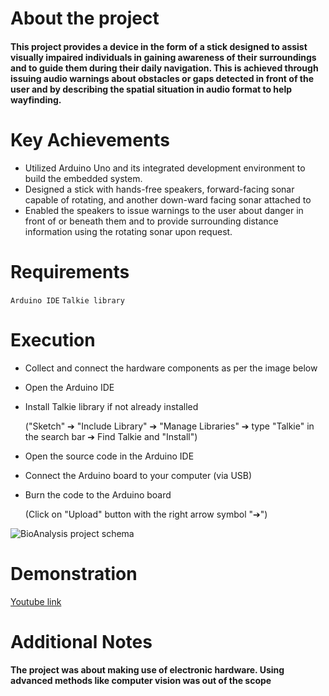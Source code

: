 # About the project
#### This project provides a device in the form of a stick designed to assist visually impaired individuals in gaining awareness of their surroundings and to guide them during their daily navigation. This is achieved through issuing audio warnings about obstacles or gaps detected in front of the user and by describing the spatial situation in audio format to help wayfinding.

# Key Achievements
* Utilized Arduino Uno and its integrated development environment to build the embedded system.
* Designed a stick with hands-free speakers, forward-facing sonar capable of rotating, and another down-ward facing sonar attached to
* Enabled the speakers to issue warnings to the user about danger in front of or beneath them and to provide surrounding distance information using the rotating sonar upon request.

# Requirements
 `Arduino IDE`
 `Talkie library`

# Execution
* Collect and connect the hardware components as per the image below

* Open the Arduino IDE

* Install Talkie library if not already installed
  
  ("Sketch" ➔ "Include Library" ➔ "Manage Libraries" ➔ type "Talkie" in the search bar ➔ Find Talkie and "Install")

* Open the source code in the Arduino IDE

* Connect the Arduino board to your computer (via USB)

* Burn the code to the Arduino board
  
  (Click on "Upload" button with the right arrow symbol "➔")
  
![BioAnalysis project schema](https://github.com/GalaluddinOwais/Blind-Guidance-Stick-/assets/111979327/d2111e5d-5537-45f3-a997-8f28f861207d)


# Demonstration

[Youtube link](https://www.youtube.com/watch?v=BvNhP8tvkyU)


# Additional Notes
#### The project was about making use of electronic hardware. Using advanced methods like computer vision was out of the scope
